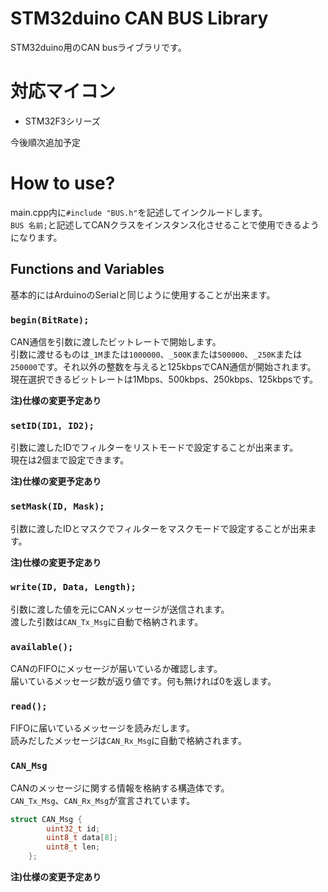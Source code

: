 # STM32duino CAN BUS Library

STM32duino用のCAN busライブラリです。

# 対応マイコン

- STM32F3シリーズ

今後順次追加予定

# How to use?

main.cpp内に`#include "BUS.h"`を記述してインクルードします。  
`BUS 名前;`と記述してCANクラスをインスタンス化させることで使用できるようになります。  

## Functions and Variables
基本的にはArduinoのSerialと同じように使用することが出来ます。

### `begin(BitRate);`

CAN通信を引数に渡したビットレートで開始します。  
引数に渡せるものは`_1M`または`1000000`、`_500K`または`500000`、`_250K`または`250000`です。それ以外の整数を与えると125kbpsでCAN通信が開始されます。  
現在選択できるビットレートは1Mbps、500kbps、250kbps、125kbpsです。  

**注)仕様の変更予定あり**

### `setID(ID1, ID2);`

引数に渡したIDでフィルターをリストモードで設定することが出来ます。  
現在は2個まで設定できます。  

**注)仕様の変更予定あり**

### `setMask(ID, Mask);`

引数に渡したIDとマスクでフィルターをマスクモードで設定することが出来ます。  

**注)仕様の変更予定あり**

### `write(ID, Data, Length);`

引数に渡した値を元にCANメッセージが送信されます。  
渡した引数は`CAN_Tx_Msg`に自動で格納されます。  

### `available();`

CANのFIFOにメッセージが届いているか確認します。  
届いているメッセージ数が返り値です。何も無ければ0を返します。  

### `read();`

FIFOに届いているメッセージを読みだします。  
読みだしたメッセージは`CAN_Rx_Msg`に自動で格納されます。  

### `CAN_Msg`

CANのメッセージに関する情報を格納する構造体です。  
`CAN_Tx_Msg`、`CAN_Rx_Msg`が宣言されています。  

```c++
struct CAN_Msg {
        uint32_t id;
        uint8_t data[8];
        uint8_t len;
    };
```

**注)仕様の変更予定あり**

